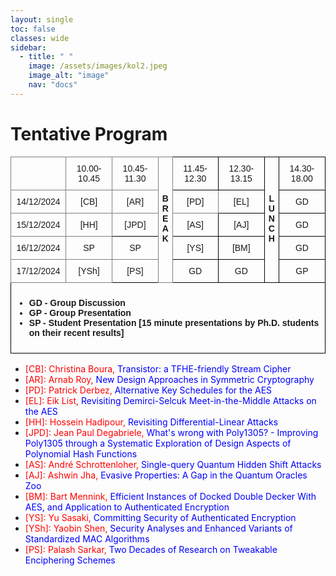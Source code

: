 ```yaml
---
layout: single
toc: false
classes: wide
sidebar:  
  - title: " "   
    image: /assets/images/kol2.jpeg
    image_alt: "image"
    nav: "docs"
---
```


# Tentative Program

<style type="text/css">
.tg  {border-collapse:collapse;border-spacing:0;}
.tg td{border-color:black;border-style:solid;border-width:1px;font-family:Arial, sans-serif;font-size:14px;
  overflow:hidden;padding:10px 5px;word-break:normal;}
.tg th{border-color:black;border-style:solid;border-width:1px;font-family:Arial, sans-serif;font-size:14px;
  font-weight:normal;overflow:hidden;padding:10px 5px;word-break:normal;}
.tg .tg-baqh{text-align:center;vertical-align:top}
.tg .tg-c3ow{border-color:inherit;text-align:center;vertical-align:top}
.tg .tg-0lax{text-align:left;vertical-align:top}
</style>
<table class="tg"><thead>
  <tr>
    <th class="tg-c3ow"></th>
    <th class="tg-c3ow">10.00-10.45</th>
    <th class="tg-c3ow">10.45-11.30</th>
    <th class="tg-c3ow" rowspan="5"><br><br><br><span style="font-weight:bold">B</span><br><span style="font-weight:bold">R</span><br><span style="font-weight:bold">E</span><br><span style="font-weight:bold">A</span><br><span style="font-weight:bold">K</span></th>
    <th class="tg-baqh">11.45-12.30</th>
    <th class="tg-baqh">12.30-13.15</th>
    <th class="tg-baqh" rowspan="5"><br><br><br><span style="font-weight:bold">L</span><br><span style="font-weight:bold">U</span><br><span style="font-weight:bold">N</span><br><span style="font-weight:bold">C</span><br><span style="font-weight:bold">H</span></th>
    <th class="tg-baqh">14.30-18.00</th>
  </tr>
  <tr>
    <th class="tg-c3ow">14/12/2024</th>
    <th class="tg-c3ow">[CB]</th>
    <th class="tg-c3ow">[AR]</th>
    <th class="tg-c3ow">[PD]</th>
    <th class="tg-baqh">[EL]</th>
    <th class="tg-baqh">GD</th>
  </tr>
  <tr>
    <th class="tg-c3ow">15/12/2024</th>
    <th class="tg-c3ow">[HH]</th>
    <th class="tg-baqh">[JPD]</th>
    <th class="tg-baqh">[AS]</th>
    <th class="tg-baqh">[AJ]</th>    
    <th class="tg-baqh">GD</th>
  </tr>
  <tr>
    <th class="tg-c3ow">16/12/2024</th>
    <th class="tg-c3ow">SP</th>
    <th class="tg-c3ow">SP</th>
    <th class="tg-baqh">[YS]</th>
    <th class="tg-baqh">[BM]</th>
    <th class="tg-baqh">GD</th>
  </tr>
  <tr>
    <th class="tg-c3ow">17/12/2024</th>
    <th class="tg-c3ow">[YSh]</th>
    <th class="tg-baqh">[PS]</th>
    <th class="tg-baqh">GD</th>
    <th class="tg-baqh">GD</th>
    <th class="tg-baqh">GP</th>
  </tr>
  <tr>
    <td class="tg-0lax" colspan="8"><span style="font-weight:bold">
    <ul>
    <li> GD - Group Discussion </li>
    <li> GP - Group Presentation </li>
    <li> SP - Student Presentation [15 minute presentations by Ph.D. students on their recent results] </li>
    </ul>
    </span></td>
  </tr></thead>
</table>
<ul>
<li><span style="color: #ff0000;">[CB]: Christina Boura,</span> <span style="color: #0000ff;">Transistor: a TFHE-friendly Stream Cipher</span>
</li>
<li><span style="color: #ff0000;">[AR]: Arnab Roy,</span> <span style="color: #0000ff;"> New Design Approaches in Symmetric Cryptography</span></li>  
<li><span style="color: #ff0000;">[PD]: Patrick Derbez,</span> <span style="color: #0000ff;"> Alternative Key Schedules for the AES</span></li>
<li><span style="color: #ff0000;">[EL]: Eik List,</span> <span style="color: #0000ff;"> Revisiting Demirci-Selcuk Meet-in-the-Middle Attacks on the AES</span></li>
<li><span style="color: #ff0000;">[HH]: Hossein Hadipour,</span> <span style="color: #0000ff;"> Revisiting Differential-Linear Attacks</span></li>
<li><span style="color: #ff0000;">[JPD]: Jean Paul Degabriele,</span> <span style="color: #0000ff;"> What's wrong with Poly1305? - Improving Poly1305 through a Systematic Exploration of Design Aspects of Polynomial Hash Functions</span></li>
<li><span style="color: #ff0000;">[AS]: André Schrottenloher,</span> <span style="color: #0000ff;">Single-query Quantum Hidden Shift Attacks</span></li>
<li><span style="color: #ff0000;">[AJ]: Ashwin Jha,</span> <span style="color: #0000ff;"> Evasive Properties: A Gap in the Quantum Oracles Zoo</span></li>
<li><span style="color: #ff0000;">[BM]: Bart Mennink,</span> <span style="color: #0000ff;">Efficient Instances of Docked Double Decker With AES, and Application to Authenticated Encryption </span></li>
<li><span style="color: #ff0000;">[YS]: Yu Sasaki,</span> <span style="color: #0000ff;">Committing Security of Authenticated Encryption</span></li>
<li><span style="color: #ff0000;">[YSh]: Yaobin Shen,</span> <span style="color: #0000ff;"> Security Analyses and Enhanced Variants of Standardized MAC Algorithms</span></li>
<li><span style="color: #ff0000;">[PS]: Palash Sarkar,</span> <span style="color: #0000ff;"> Two Decades of Research on Tweakable Enciphering Schemes</span></li>
</ul>
